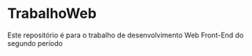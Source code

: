 # TrabalhoWeb
Este repositório é para o trabalho de desenvolvimento Web Front-End do segundo período 
